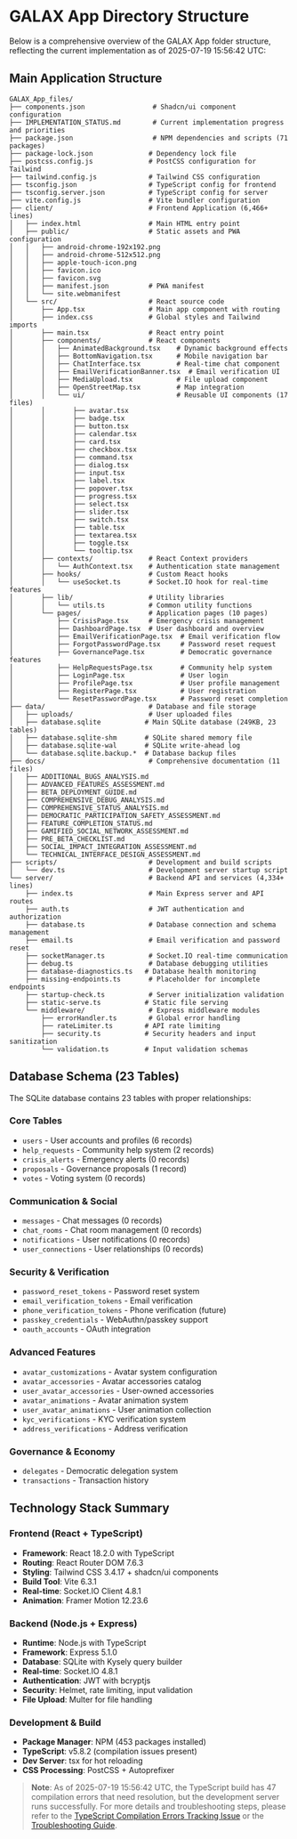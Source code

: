 # GALAX App Directory Structure
<!-- Updated 2025-07-19 15:56:42 UTC: Complete structure review and current state documentation -->

Below is a comprehensive overview of the GALAX App folder structure, reflecting the current implementation as of 2025-07-19 15:56:42 UTC:

## Main Application Structure

```
GALAX_App_files/
├── components.json                 # Shadcn/ui component configuration
├── IMPLEMENTATION_STATUS.md        # Current implementation progress and priorities
├── package.json                    # NPM dependencies and scripts (71 packages)
├── package-lock.json              # Dependency lock file
├── postcss.config.js              # PostCSS configuration for Tailwind
├── tailwind.config.js             # Tailwind CSS configuration
├── tsconfig.json                  # TypeScript config for frontend
├── tsconfig.server.json           # TypeScript config for server
├── vite.config.js                 # Vite bundler configuration
├── client/                        # Frontend Application (6,466+ lines)
│   ├── index.html                 # Main HTML entry point
│   ├── public/                    # Static assets and PWA configuration
│   │   ├── android-chrome-192x192.png
│   │   ├── android-chrome-512x512.png
│   │   ├── apple-touch-icon.png
│   │   ├── favicon.ico
│   │   ├── favicon.svg
│   │   ├── manifest.json          # PWA manifest
│   │   └── site.webmanifest
│   └── src/                       # React source code
│       ├── App.tsx                # Main app component with routing
│       ├── index.css              # Global styles and Tailwind imports
│       ├── main.tsx               # React entry point
│       ├── components/            # React components
│       │   ├── AnimatedBackground.tsx    # Dynamic background effects
│       │   ├── BottomNavigation.tsx      # Mobile navigation bar
│       │   ├── ChatInterface.tsx         # Real-time chat component
│       │   ├── EmailVerificationBanner.tsx  # Email verification UI
│       │   ├── MediaUpload.tsx           # File upload component
│       │   ├── OpenStreetMap.tsx         # Map integration
│       │   └── ui/                       # Reusable UI components (17 files)
│       │       ├── avatar.tsx
│       │       ├── badge.tsx
│       │       ├── button.tsx
│       │       ├── calendar.tsx
│       │       ├── card.tsx
│       │       ├── checkbox.tsx
│       │       ├── command.tsx
│       │       ├── dialog.tsx
│       │       ├── input.tsx
│       │       ├── label.tsx
│       │       ├── popover.tsx
│       │       ├── progress.tsx
│       │       ├── select.tsx
│       │       ├── slider.tsx
│       │       ├── switch.tsx
│       │       ├── table.tsx
│       │       ├── textarea.tsx
│       │       ├── toggle.tsx
│       │       └── tooltip.tsx
│       ├── contexts/              # React Context providers
│       │   └── AuthContext.tsx    # Authentication state management
│       ├── hooks/                 # Custom React hooks
│       │   └── useSocket.ts       # Socket.IO hook for real-time features
│       ├── lib/                   # Utility libraries
│       │   └── utils.ts           # Common utility functions
│       └── pages/                 # Application pages (10 pages)
│           ├── CrisisPage.tsx     # Emergency crisis management
│           ├── DashboardPage.tsx  # User dashboard and overview
│           ├── EmailVerificationPage.tsx  # Email verification flow
│           ├── ForgotPasswordPage.tsx     # Password reset request
│           ├── GovernancePage.tsx         # Democratic governance features
│           ├── HelpRequestsPage.tsx       # Community help system
│           ├── LoginPage.tsx              # User login
│           ├── ProfilePage.tsx            # User profile management
│           ├── RegisterPage.tsx           # User registration
│           └── ResetPasswordPage.tsx      # Password reset completion
├── data/                          # Database and file storage
│   ├── uploads/                   # User uploaded files
│   ├── database.sqlite           # Main SQLite database (249KB, 23 tables)
│   ├── database.sqlite-shm       # SQLite shared memory file
│   ├── database.sqlite-wal       # SQLite write-ahead log
│   └── database.sqlite.backup.*  # Database backup files
├── docs/                          # Comprehensive documentation (11 files)
│   ├── ADDITIONAL_BUGS_ANALYSIS.md
│   ├── ADVANCED_FEATURES_ASSESSMENT.md
│   ├── BETA_DEPLOYMENT_GUIDE.md
│   ├── COMPREHENSIVE_DEBUG_ANALYSIS.md
│   ├── COMPREHENSIVE_STATUS_ANALYSIS.md
│   ├── DEMOCRATIC_PARTICIPATION_SAFETY_ASSESSMENT.md
│   ├── FEATURE_COMPLETION_STATUS.md
│   ├── GAMIFIED_SOCIAL_NETWORK_ASSESSMENT.md
│   ├── PRE_BETA_CHECKLIST.md
│   ├── SOCIAL_IMPACT_INTEGRATION_ASSESSMENT.md
│   └── TECHNICAL_INTERFACE_DESIGN_ASSESSMENT.md
├── scripts/                       # Development and build scripts
│   └── dev.ts                     # Development server startup script
└── server/                        # Backend API and services (4,334+ lines)
    ├── index.ts                   # Main Express server and API routes
    ├── auth.ts                    # JWT authentication and authorization
    ├── database.ts                # Database connection and schema management
    ├── email.ts                   # Email verification and password reset
    ├── socketManager.ts           # Socket.IO real-time communication
    ├── debug.ts                   # Database debugging utilities
    ├── database-diagnostics.ts   # Database health monitoring
    ├── missing-endpoints.ts       # Placeholder for incomplete endpoints
    ├── startup-check.ts           # Server initialization validation
    ├── static-serve.ts           # Static file serving
    └── middleware/                # Express middleware modules
        ├── errorHandler.ts        # Global error handling
        ├── rateLimiter.ts        # API rate limiting
        ├── security.ts           # Security headers and input sanitization
        └── validation.ts         # Input validation schemas
```

## Database Schema (23 Tables)
<!-- Added 2025-07-19 15:56:42 UTC: Current database structure -->

The SQLite database contains 23 tables with proper relationships:

### Core Tables
- `users` - User accounts and profiles (6 records)
- `help_requests` - Community help system (2 records)
- `crisis_alerts` - Emergency alerts (0 records)
- `proposals` - Governance proposals (1 record)
- `votes` - Voting system (0 records)

### Communication & Social
- `messages` - Chat messages (0 records)
- `chat_rooms` - Chat room management (0 records)
- `notifications` - User notifications (0 records)
- `user_connections` - User relationships (0 records)

### Security & Verification
- `password_reset_tokens` - Password reset system
- `email_verification_tokens` - Email verification
- `phone_verification_tokens` - Phone verification (future)
- `passkey_credentials` - WebAuthn/passkey support
- `oauth_accounts` - OAuth integration

### Advanced Features
- `avatar_customizations` - Avatar system configuration
- `avatar_accessories` - Avatar accessories catalog
- `user_avatar_accessories` - User-owned accessories
- `avatar_animations` - Avatar animation system
- `user_avatar_animations` - User animation collection
- `kyc_verifications` - KYC verification system
- `address_verifications` - Address verification

### Governance & Economy
- `delegates` - Democratic delegation system
- `transactions` - Transaction history

## Technology Stack Summary
<!-- Added 2025-07-19 15:56:42 UTC: Technology overview -->

### Frontend (React + TypeScript)
- **Framework**: React 18.2.0 with TypeScript
- **Routing**: React Router DOM 7.6.3
- **Styling**: Tailwind CSS 3.4.17 + shadcn/ui components
- **Build Tool**: Vite 6.3.1
- **Real-time**: Socket.IO Client 4.8.1
- **Animation**: Framer Motion 12.23.6

### Backend (Node.js + Express)
- **Runtime**: Node.js with TypeScript
- **Framework**: Express 5.1.0
- **Database**: SQLite with Kysely query builder
- **Real-time**: Socket.IO 4.8.1
- **Authentication**: JWT with bcryptjs
- **Security**: Helmet, rate limiting, input validation
- **File Upload**: Multer for file handling

### Development & Build
- **Package Manager**: NPM (453 packages installed)
- **TypeScript**: v5.8.2 (compilation issues present)
- **Dev Server**: tsx for hot reloading
- **CSS Processing**: PostCSS + Autoprefixer

> **Note**: As of 2025-07-19 15:56:42 UTC, the TypeScript build has 47 compilation errors that need resolution, but the development server runs successfully. For more details and troubleshooting steps, please refer to the [TypeScript Compilation Errors Tracking Issue](https://github.com/your-repo/your-project/issues/123) or the [Troubleshooting Guide](https://your-docs-site.com/troubleshooting-typescript-errors).
